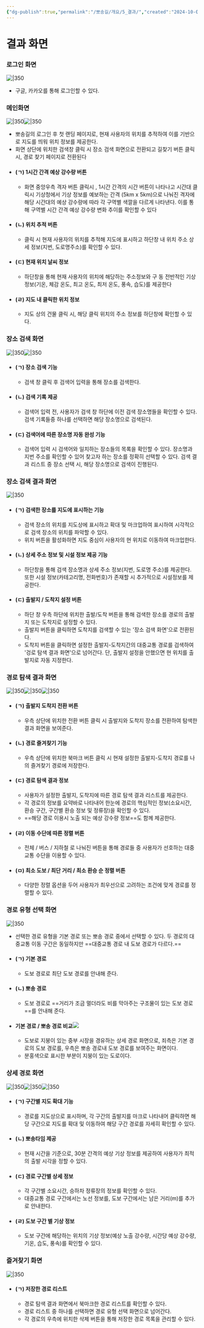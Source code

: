 ```yaml
---
{"dg-publish":true,"permalink":"/뽀송길/개요/5_결과/","created":"2024-10-04T15:52:24.746+09:00"}
---
```


# 결과 화면
### 로그인 화면
![|350](https://i.imgur.com/YHttzUh.png)
- 구글, 카카오를 통해 로그인할 수 있다.
### 메인화면
![|350](https://i.imgur.com/nlEv45j.jpeg)![|350](https://i.imgur.com/WbB5fqN.png)
- 뽀송길의 로그인 후 첫 랜딩 페이지로, 현재 사용자의 위치를 추적하여 이를 기반으로 지도를 띄워 위치 정보를 제공한다.
- 화면 상단에 위치한 검색창 클릭 시 장소 검색 화면으로 전환되고 길찾기 버튼 클릭 시, 경로 찾기 페이지로 전환된다
- #### (ㄱ) 1시간 간격 예상 강수량 버튼
	- 화면 중앙우측 격자 버튼 클릭시 , 1시간 간격의 시간 버튼이 나타나고 시간대 클릭시 기상청에서 기상 정보를 예보하는 간격 (5km x 5km)으로 나눠진 격자에 해당 시간대의 예상 강수량에 따라 각 구역별 색깔을 다르게 나타낸다. 이를 통해 구역별 시간 간격 예상 강수량 변화 추이를 확인할 수 있다
- #### (ㄴ) 위치 추적 버튼
	- 클릭 시 현재 사용자의 위치를 추적해 지도에 표시하고 하단창 내 위치 주소 상세 정보(지번, 도로명주소)를 확인할 수 있다.
- #### (ㄷ) 현재 위치 날씨 정보
	- 하단창을 통해 현재 사용자의 위치에 해당하는 주소정보와 구 동 전반적인 기상 정보(기온, 체감 온도, 최고 온도, 최저 온도, 풍속, 습도)를 제공한다
- #### (ㄹ) 지도 내 클릭한 위치 정보
	- 지도 상의 건물 클릭 시, 해당 클릭 위치의 주소 정보를 하단창에 확인할 수 있다.
### 장소 검색 화면
![|350](https://i.imgur.com/MMJOxps.png)![|350](https://i.imgur.com/GBN0OlN.png)
- #### (ㄱ) 장소 검색 기능
	- 검색 창 클릭 후 검색어 입력을 통해 장소를 검색한다.
- #### (ㄴ) 검색 기록 제공
	- 검색어 입력 전, 사용자가 검색 창 하단에 이전 검색 장소명들을 확인할 수 있다. 검색 기록들중 하나를 선택하면 해당 장소명으로 검색된다.
- #### (ㄷ) 검색어에 따른 장소명 자동 완성 기능
	- 검색어 입력 시 검색어와 일치하는 장소들의 목록을 확인할 수 있다. 장소명과 지번 주소를 확인할 수 있어 찾고자 하는 장소를 정확히 선택할 수 있다. 검색 결과 리스트 중 장소 선택 시, 해당 장소명으로 검색이 진행된다.
### 장소 검색 결과 화면
![|350](https://i.imgur.com/bUg6PDf.png)
- #### (ㄱ) 검색한 장소를 지도에 표시하는 기능
	- 검색 장소의 위치를 지도상에 표시하고 확대 및 마크업하여 표시하여 시각적으로 검색 장소의 위치를 파악할 수 있다.
	- 위치 버튼을 활성화하면 지도 중심이 사용자의 현 위치로 이동하여 마크업한다.
- #### (ㄴ) 상세 주소 정보 및 시설 정보 제공 기능
	- 하단창을 통해 검색 장소명과 상세 주소 정보(지번, 도로명 주소)를 제공한다. 또한 시설 정보(카테고리명, 전화번호)가 존재할 시 추가적으로 시설정보를 제공한다.
- #### (ㄷ) 출발지 / 도착지 설정 버튼
	- 하단 창 우측 하단에 위치한 출발/도착 버튼을 통해 검색한 장소를 경로의 출발지 또는 도착지로 설정할 수 있다.
	- 출발지 버튼을 클릭하면 도착지를 검색할 수 있는 '장소 검색 화면'으로 전환된다.
	- 도착지 버튼을 클릭하면 설정한 출발지-도착지간의 대중교통 경로를 검색하여 '겅로 탐색 결과 화면'으로 넘어간다. 단, 출발지 설정을 안했으면 현 위치를 출발지로 자동 지정한다.
### 경로 탐색 결과 화면
![|350](https://i.imgur.com/11DJInn.png)![|350](https://i.imgur.com/wYwRxo6.png)![|350](https://i.imgur.com/YnzvIzj.png)
- #### (ㄱ) 출발지 도착지 전환 버튼
	- 우측 상단에 위치한 전환 버튼 클릭 시 출발지와 도착지 장소를 전환하여 탐색한 결과 화면을 보여준다.
- #### (ㄴ) 경로 즐겨찾기 기능
	- 우측 상단에 위치한 북마크 버튼 클릭 시 현재 설정한 출발지-도착지 경로를 나의 즐겨찾기 경로에 저장한다.
- #### (ㄷ) 경로 탐색 결과 정보
	- 사용자가 설정한 출발지, 도착지에 따른 경로 탐색 결과 리스트를 제공한다.
	- 각 경로의 정보를 요약바로 나타내어 한눈에 경로의 핵심적인 정보(소요시간, 환승 구간, 구간별 환승 정보 및 정류장)을 확인할 수 있다.
	- ==해당 경로 이용시 노출 되는 예상 강수량 정보==도 함께 제공한다.
- #### (ㄹ) 이동 수단에 따른 정렬 버튼
	- 전체 / 버스 / 지하철 로 나눠진 버튼을 통해 경로들 중 사용자가 선호하는 대중교통 수단을 이용할 수 있다.
- #### (ㅁ) 최소 도보 / 최단 거리 / 최소 환승 순 정렬 버튼
	- 다양한 정렬 옵션을 두어 사용자가 최우선으로 고려하는 조건에 맞게 경로를 정렬할 수 있다.
### 경로 유형 선택 화면
![|350](https://i.imgur.com/yXE3GZk.jpeg)
- 선택한 경로 유형을 기본 경로 또는 뽀송 경로 중에서 선택할 수 있다. 두 경로의 대중교통 이동 구간은 동일하지만 ==대중교통 경로 내 도보 경로가 다르다.==
- #### (ㄱ) 기본 경로
	- 도보 경로로 최단 도보 경로를 안내해 준다.
- #### (ㄴ) 뽀송 경로
	- 도보 경로로 ==거리가 조금 멀더라도 비를 막아주는 구조물이 있는 도보 경로==를 안내해 준다.
- #### 기본 경로 / 뽀송 경로 비교![](https://i.imgur.com/EYo1LRE.jpeg)
	- 도보로 지붕이 있는 중부 시장을 경유하는 상세 경로 화면으로, 죄측은 기본 경로의 도보 경로를, 우측은 뽀송 경로내 도보 경로를 보여주는 화면이다.
	- 분홍색으로 표시한 부분이 지붕이 있는 도로이다.
### 상세 경로 화면
![|350](https://i.imgur.com/T9S2EY3.jpeg)![|350](https://i.imgur.com/jcNOh3o.png)![|350](https://i.imgur.com/USOtEoO.png)
- #### (ㄱ) 구간별 지도 확대 기능
	- 경로를 지도상으로 표시하며, 각 구간의 출발지를 마크로 나타내어 클릭하면 해당 구간으로 지도를 확대 및 이동하여 해당 구간 경로를 자세히 확인할 수 있다.
- #### (ㄴ) 뽀송타임 제공
	- 현재 시간을 기준으로, 30분 간격의 예상 기상 정보를 제공하여 사용자가 최적의 출발 시각을 정할 수 있다.
- #### (ㄷ) 경로 구간별 상세 정보
	- 각 구간별 소요시간, 승하차 정류장의 정보를 확인할 수 있다.
	- 대중교통 경로 구간에서는 노선 정보를, 도보 구간에서는 남은 거리(m)를 추가로 안내한다.
- #### (ㄹ) 도보 구간 별 기상 정보
	- 도보 구간에 해당하는 위치의 기상 정보(예상 노출 강수량, 시간당 예상 강수량, 기온, 습도, 풍속)를 확인할 수 있다.
### 즐겨찾기 화면
![|350](https://i.imgur.com/SSGbtOZ.jpeg)
- #### (ㄱ) 저장한 경로 리스트 
	- 경로 탐색 결과 화면에서 북마크한 경로 리스트를 확인할 수 있다.
	- 경로 리스트 중 하나를 선택하면 경로 유형 선택 화면으로 넘어간다.
	- 각 경로의 우측에 위치한 삭제 버튼을 통해 저장한 경로 목록을 관리할 수 있다.